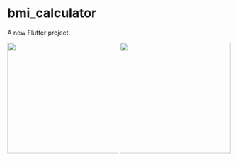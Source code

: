 # bmi_calculator

A new Flutter project.
<p float="left">
<img src="https://user-images.githubusercontent.com/62503851/119572572-a03fc580-bdbb-11eb-9864-e28d014fa51e.png" width="250" >
<img src="https://user-images.githubusercontent.com/62503851/119572585-a46be300-bdbb-11eb-8221-36ca285ecad7.png" width="250">

<p>
